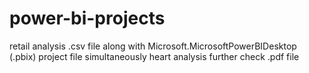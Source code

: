 # power-bi-projects
retail analysis .csv file along with Microsoft.MicrosoftPowerBIDesktop (.pbix) project file 
simultaneously heart analysis 
further check .pdf file
